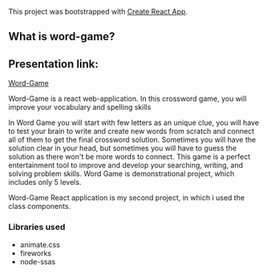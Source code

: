 This project was bootstrapped with [Create React App](https://github.com/facebook/create-react-app).

## What is word-game?

## Presentation link:
[Word-Game](https://nazarliberty.github.io/word-game/build/index.html)

Word-Game is a react web-application. In this crossword game, you will improve your vocabulary and spelling skills

In Word Game you will start with few letters as an unique clue, you will have to test your brain to write and create new words from scratch and connect all of them to get the final crossword solution. Sometimes you will have the solution clear in your head, but sometimes you will have to guess the solution as there won't be more words to connect. This game is a perfect entertainment tool to improve and develop your searching, writing, and solving problem skills. Word Game is demonstrational project, which includes only 5 levels.

Word-Game React application is my second project, in which i used the class components. 

### Libraries used

* animate.css
* fireworks
* node-ssas

